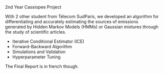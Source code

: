 2nd Year Cassiopee Project

With 2 other student from Télecom SudParis, we developed an algorithm for differentiating and accurately estimating the sources of emissions generated by Hidden Markov Models (HMMs) or Gaussian mixtures through the study of scientific articles.

- Iterative Conditional Estimator (ICE)
- Forward-Backward Algorithm
- Simulations and Validation
- Hyperparameter Tuning

The Final Report is in french though.